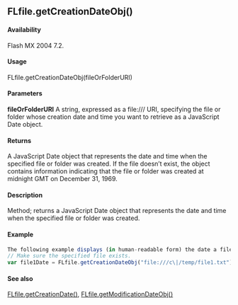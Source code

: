 ## FLfile.getCreationDateObj()

#### Availability

Flash MX 2004 7.2.

#### Usage

FLfile.getCreationDateObj(fileOrFolderURI)

#### Parameters

**fileOrFolderURI** A string, expressed as a file:/// URI, specifying the file or folder whose creation date and time you want to retrieve as a JavaScript Date object.

#### Returns

A JavaScript Date object that represents the date and time when the specified file or folder was created. If the file doesn’t exist, the object contains information indicating that the file or folder was created at midnight GMT on December 31, 1969.

#### Description

Method; returns a JavaScript Date object that represents the date and time when the specified file or folder was created.

#### Example

```javascript
The following example displays (in human-readable form) the date a file was created, in the Output panel:
// Make sure the specified file exists.
var file1Date = FLfile.getCreationDateObj("file:///c\|/temp/file1.txt"); fl.trace(file1Date);

```
#### See also

[FLfile.getCreationDate()](#_bookmark565), [FLfile.getModificationDateObj()](#_bookmark569)

